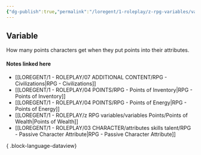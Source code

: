 ```yaml
---
{"dg-publish":true,"permalink":"/loregent/1-roleplay/z-rpg-variables/variables-points/amount-of-points/3/"}
---
```


## Variable
How many points characters get when they put points into their attributes.

#### Notes linked here

- [[LOREGENT/1 - ROLEPLAY/07 ADDITIONAL CONTENT/RPG - Civilizations\|RPG - Civilizations]]
- [[LOREGENT/1 - ROLEPLAY/04 POINTS/RPG - Points of Inventory\|RPG - Points of Inventory]]
- [[LOREGENT/1 - ROLEPLAY/04 POINTS/RPG - Points of Energy\|RPG - Points of Energy]]
- [[LOREGENT/1 - ROLEPLAY/z RPG variables/variables Points/Points of Wealth\|Points of Wealth]]
- [[LOREGENT/1 - ROLEPLAY/03 CHARACTER/attributes skills talent/RPG - Passive Character Attribute\|RPG - Passive Character Attribute]]

{ .block-language-dataview}
